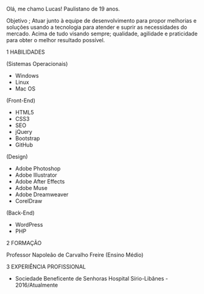 Olá, me chamo Lucas! Paulistano de 19 anos.

Objetivo ; Atuar junto à equipe de desenvolvimento para propor melhorias e soluções usando a tecnologia para atender e suprir as necessidades do mercado. Acima de tudo visando sempre; qualidade, agilidade e praticidade para obter o melhor resultado possível.

1 HABILIDADES

(Sistemas Operacionais)

- Windows
- Linux 
- Mac OS

(Front-End)

- HTML5
- CSS3
- SEO
- jQuery
- Bootstrap
- GitHub

(Design)

- Adobe Photoshop
- Adobe Illustrator
- Adobe After Effects
- Adobe Muse
- Adobe Dreamweaver
- CorelDraw

(Back-End)

- WordPress
- PHP


2 FORMAÇÃO

Professor Napoleão de Carvalho Freire (Ensino Médio)

3 EXPERIÊNCIA PROFISSIONAL

- Sociedade Beneficente de Senhoras Hospital Sírio-Libânes - 2016/Atualmente 




